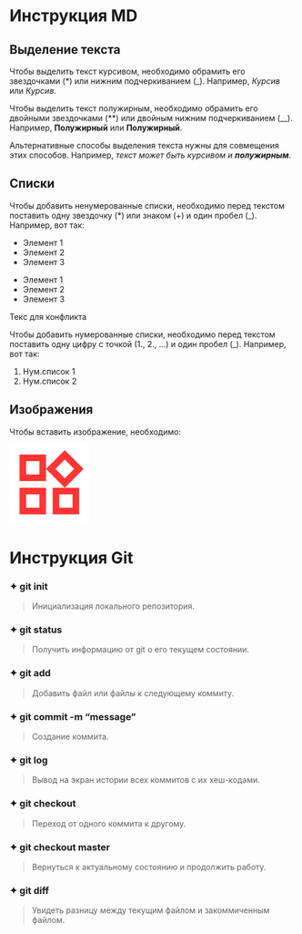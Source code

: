 # Инструкция MD

## Выделение текста

Чтобы выделить текст курсивом, необходимо обрамить его звездочками (*) или нижним подчеркиванием (_). Например, *Курсив* или _Курсив_.

Чтобы выделить текст полужирным, необходимо обрамить его двойными звездочками (**) или двойным нижним подчеркиванием (__). Например, **Полужирный** или __Полужирный__.

Альтернативные способы выделения текста нужны для совмещения этих способов. Например, _текст может быть курсивом и **полужирным**_.

## Списки

Чтобы добавить ненумерованные списки, необходимо перед текстом поставить одну звездочку (*) или знаком (+) и один пробел (_). Например, вот так:

* Элемент 1
* Элемент 2
* Элемент 3
+ Элемент 1
+ Элемент 2
+ Элемент 3

Текс для конфликта

Чтобы добавить нумерованные списки, необходимо перед текстом поставить одну цифру с точкой (1., 2., ...) и один пробел (_). Например, вот так:

1. Нум.список 1
2. Нум.список 2

## Изображения

Чтобы вставить изображение, необходимо: 

![Это иконка](widgets.png)

# Инструкция Git

### ✦ git init 
> Инициализация локального репозитория.

### ✦ git status 
> Получить информацию от git о его текущем состоянии.

### ✦ git add 
> Добавить файл или файлы к следующему коммиту.

### ✦ git commit -m “message” 
> Создание коммита.

### ✦ git log 
> Вывод на экран истории всех коммитов с их хеш-кодами.

### ✦ git checkout 
> Переход от одного коммита к другому.

### ✦ git checkout master 
> Вернуться к актуальному состоянию и продолжить работу.

### ✦ git diff 
> Увидеть разницу между текущим файлом и закоммиченным файлом.